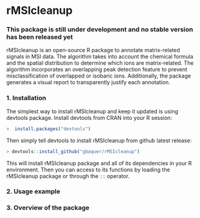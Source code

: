 # rMSIcleanup
### This package is still under development and no stable version has been released yet

rMSIcleanup is an open-source R package to annotate matrix-related signals in MSI data. The algorithm takes into account the chemical formula and the spatial distribution to determine which ions are matrix-related. The algorithm incorporates an overlapping peak detection feature to prevent misclassification of overlapped or isobaric ions. Additionally, the package generates a visual report to transparently justify each annotation.


### 1. Installation
The simplest way to install rMSIcleanup and keep it updated is using devtools package. Install devtools from CRAN into your R session:
```R
>  install.packages("devtools")
```
Then simply tell devtools to install rMSIcleanup from github latest release:
```R
> devtools::install_github("gbaquer/rMSIcleanup")
```
This will install rMSIcleanup package and all of its dependencies in your R environment. Then you can access to its functions by loading the rMSIcleanup package or through the `::` operator.

### 2. Usage example

### 3. Overview of the package
